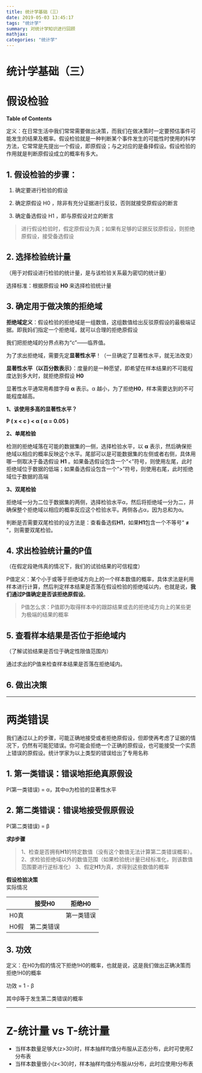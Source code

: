 ```yaml
---
title: 统计学基础（三）
date: 2019-05-03 13:45:17
tags: "统计学"
summary: 对统计学知识进行回顾
mathjax: 
categories: "统计学"
---
```


# 统计学基础（三）



# 假设检验

**Table of Contents**

定义：在日常生活中我们常常需要做出决策，而我们在做决策时一定要预估事件可能发生的结果及概率。假设检验就是一种判断某个事件发生的可能性时使用的科学方法，它常常是先提出一个假设，即原假设；与之对应的是备择假设。假设检验的作用就是判断原假设成立的概率有多大。

## 1. 假设检验的步骤：
	
1. 确定要进行检验的假设

2. 确定原假设 H0 ，除非有充分证据进行反驳，否则就接受原假设的断言

3. 确定备选假设 H1 ，即与原假设对立的断言

> 进行假设检验时，假定原假设为真；如果有足够的证据反驳原假设，则拒绝原假设，接受备选假设

## 2. 选择检验统计量

（用于对假设进行检验的统计量，是与该检验关系最为密切的统计量）

 选择标准：根据原假设 **H0** 来选择检验统计量


## 3. 确定用于做决策的拒绝域

**拒绝域定义**：假设检验的拒绝域是一组数值，这组数值给出反驳原假设的最极端证据。即我妈们指定一个拒绝域，就可以合理的拒绝原假设

我们把拒绝域的分界点称为“c”——临界值。

为了求出拒绝域，需要先定**显著性水平**！（一旦确定了显著性水平，就无法改变）

**显著性水平（以百分数表示）**：度量的是一种愿望，即希望在样本结果的不可能程度达到多大时，就拒绝原假设 **H0**

显著性水平通常用希腊字母 **α** 表示。α 越小，为了拒绝**H0**，样本需要达到的不可能程度越高。

**1、该使用多高的显著性水平？**


**P ( x < c ) < α ( α = 0.05 )**

**2、单尾检验**

检测的拒绝域落在可能的数据集的一侧，选择检验水平，以 **α** 表示，然后确保拒绝域以相应的概率反映这个水平。尾部可以是可能数据集的左侧或者右侧，具体用哪一侧取决于备选假设 **H1** 。如果备选假设包含一个“<”符号，则使用左尾，此时拒绝域位于数据的低端；如果备选假设包含一个“>”符号，则使用右尾，此时拒绝域位于数据的高端

**3、双尾检验**

拒绝域一分为二位于数据集的两侧，选择检验水平α，然后将拒绝域一分为二，并确保整个拒绝域以相应的概率反应这个检验水平。两侧各占α，因为总和为α。

判断是否需要双尾检验的设方法是：查看备选假**H1**，如果**H1**包含一个不等号“ **≠** ”，则需要双尾检验。

## 4. 求出检验统计量的P值

（在假定段艳伟真的情况下，我们的试验结果的可信程度）

P值定义：某个小于或等于拒绝域方向上的一个样本数值的概率，具体求法是利用样本进行计算，然后判定样本结果是否落在假设检验的拒绝域以内，也就是说，**我们通过P值确定是否该拒绝原假设**。

> P值怎么求：P值即为取得样本中的跟踪结果或去的拒绝域方向上的某些更为极端的结果的概率

## 5. 查看样本结果是否位于拒绝域内


（了解试验结果是否位于确定性限值范围内）

通过求出的P值来检查样本结果是否落在拒绝域内。

## 6. 做出决策



----------

# 两类错误


我们通过以上的步骤，可能正确地接受或者拒绝原假设，但即使再考虑了证据的情况下，仍然有可能犯错误。你可能会拒绝一个正确的原假设，也可能接受一个实质上错误的原假设。统计学家为以上类型的错误给出了专用名称

## 1. 第一类错误：错误地拒绝真原假设


P(第一类错误) = α，其中α为检验的显著性水平

## 2. 第二类错误：错误地接受假原假设

P(第二类错误) = β  

**求β步骤**

> 1、检查是否拥有**H1**的特定数值（没有这个数值无法计算第二类错误概率）。
> 2、求检验拒绝域以外的数值范围（如果检验统计量已经标准化，则该数值范围要进行逆标准化）
> 3、假定**H1**为真，求得到这些数值的概率

**假设检验决策**  
	实际情况

|         | 接受H0 |拒绝H0 |
| ------- | -------|------- |
|  H0真   |        |第一类错误|
| H0假 | 第二类错误|   &nbsp; |


## 3. 功效


定义：在H0为假的情况下拒绝!H0的概率，也就是说，这是我们做出正确决策而拒绝!H0的概率

功效 = 1 - β

其中β等于发生第二类错误的概率

----

# Z-统计量 vs T-统计量


*   当样本数量足够大(z>30)时，样本抽样均值分布服从正态分布，此时可使用Z分布表
*   当样本数量很小(z<30)时，样本抽样均值分布服从t分布，此时应使用t分布表
